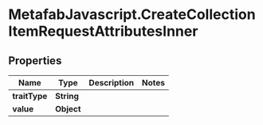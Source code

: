 # MetafabJavascript.CreateCollectionItemRequestAttributesInner

## Properties

Name | Type | Description | Notes
------------ | ------------- | ------------- | -------------
**traitType** | **String** |  | 
**value** | **Object** |  | 


